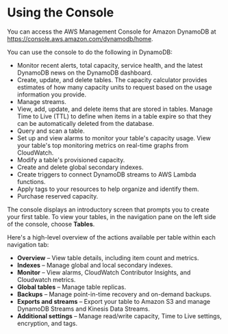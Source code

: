 # Using the Console<a name="ConsoleDynamoDB"></a>

You can access the AWS Management Console for Amazon DynamoDB at [https://console\.aws\.amazon\.com/dynamodb/home](https://console.aws.amazon.com/dynamodb/home)\.

You can use the console to do the following in DynamoDB:
+ Monitor recent alerts, total capacity, service health, and the latest DynamoDB news on the DynamoDB dashboard\. 
+ Create, update, and delete tables\. The capacity calculator provides estimates of how many capacity units to request based on the usage information you provide\.
+ Manage streams\.
+ View, add, update, and delete items that are stored in tables\. Manage Time to Live \(TTL\) to define when items in a table expire so that they can be automatically deleted from the database\.
+ Query and scan a table\.
+ Set up and view alarms to monitor your table's capacity usage\. View your table's top monitoring metrics on real\-time graphs from CloudWatch\.
+ Modify a table's provisioned capacity\.
+ Create and delete global secondary indexes\.
+ Create triggers to connect DynamoDB streams to AWS Lambda functions\.
+ Apply tags to your resources to help organize and identify them\.
+ Purchase reserved capacity\.

The console displays an introductory screen that prompts you to create your first table\. To view your tables, in the navigation pane on the left side of the console, choose **Tables**\.

Here's a high\-level overview of the actions available per table within each navigation tab:
+ **Overview** – View table details, including item count and metrics\.
+ **Indexes** – Manage global and local secondary indexes\.
+ **Monitor** – View alarms, CloudWatch Contributor Insights, and Cloudwatch metrics\.
+ **Global tables** – Manage table replicas\.
+ **Backups** – Manage point\-in\-time recovery and on\-demand backups\.
+ **Exports and streams** – Export your table to Amazon S3 and manage DynamoDB Streams and Kinesis Data Streams\.
+ **Additional settings** – Manage read/write capacity, Time to Live settings, encryption, and tags\.